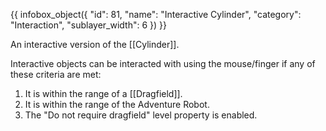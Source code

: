{{ infobox_object({
	"id": 81,
	"name": "Interactive Cylinder",
	"category": "Interaction",
	"sublayer_width": 6
}) }}

An interactive version of the [[Cylinder]].

Interactive objects can be interacted with using the mouse/finger if any of these criteria are met:
1. It is within the range of a [[Dragfield]].
2. It is within the range of the Adventure Robot.
3. The "Do not require dragfield" level property is enabled.